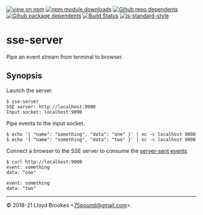 [![view on npm](https://badgen.net/npm/v/sse-server)](https://www.npmjs.org/package/sse-server)
[![npm module downloads](https://badgen.net/npm/dt/sse-server)](https://www.npmjs.org/package/sse-server)
[![Gihub repo dependents](https://badgen.net/github/dependents-repo/75lb/sse-server)](https://github.com/75lb/sse-server/network/dependents?dependent_type=REPOSITORY)
[![Gihub package dependents](https://badgen.net/github/dependents-pkg/75lb/sse-server)](https://github.com/75lb/sse-server/network/dependents?dependent_type=PACKAGE)
[![Build Status](https://travis-ci.org/75lb/sse-server.svg?branch=master)](https://travis-ci.org/75lb/sse-server)
[![js-standard-style](https://img.shields.io/badge/code%20style-standard-brightgreen.svg)](https://github.com/feross/standard)

# sse-server

Pipe an event stream from terminal to browser.

## Synopsis

Launch the server.

```
$ sse-server
SSE server: http://localhost:9000
Input socket: localhost:9090
```

Pipe events to the input socket.

```
$ echo '{ "name": "something", "data": "one" }' | nc -c localhost 9090
$ echo '{ "name": "something", "data": "two" }' | nc -c localhost 9090
```

Connect a browser to the SSE server to consume the [server-sent events](https://developer.mozilla.org/en-US/docs/Web/API/Server-sent_events/Using_server-sent_events).

```
$ curl http://localhost:9000
event: something
data: "one"

event: something
data: "two"
```

* * *

&copy; 2018-21 Lloyd Brookes \<75pound@gmail.com\>.
